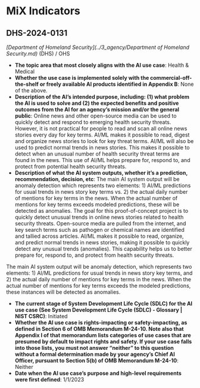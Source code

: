 # MiX Indicators
## DHS-2024-0131
_[Department of Homeland Security](../3_agency/Department of Homeland Security.md)_ (DHS) / OHS


+ **The topic area that most closely aligns with the AI use case**: Health & Medical
+ **Whether the use case is implemented solely with the commercial-off-the-shelf or freely available AI products identified in Appendix B**: None of the above.
+ **Description of the AI’s intended purpose, including: (1) what problem the AI is used to solve and (2) the expected benefits and positive outcomes from the AI for an agency’s mission and/or the general public**: Online news and other open-source media can be used to quickly detect and respond to emerging health security threats. However, it is not practical for people to read and scan all online news stories every day for key terms. AI/ML makes it possible to read, digest and organize news stories to look for key threat terms. AI/ML will also be used to predict normal trends in news stories. This makes it possible to detect when an unusual number of health security threat terms are found in the news. This use of AI/ML helps prepare for, respond to, and protect from potential health security threats.
+ **Description of what the AI system outputs, whether it’s a prediction, recommendation, decision, etc**: The main AI system output will be anomaly detection which represents two elements: 1) AI/ML predictions for usual trends in news story key terms vs. 2) the actual daily number of mentions for key terms in the news. When the actual number of mentions for key terms exceeds modeled predictions, these will be detected as anomalies.
The goal for this proof-of-concept project is to quickly detect unusual trends in online news stories related to health security threats. Open-source media are pulled from the internet, and key search terms such as pathogen or chemical names are identified and tallied across articles. AI/ML makes it possible to read, organize, and predict normal trends in news stories, making it possible to quickly detect any unusual trends (anomalies). This capability helps us to better prepare for, respond to, and protect from health security threats. 

The main AI system output will be anomaly detection, which represents two elements: 1) AI/ML predictions for usual trends in news story key terms, and 2) the actual daily number of mentions for key terms in the news. When the actual number of mentions for key terms exceeds the modeled predictions, these instances will be detected as anomalies. 
+ **The current stage of System Development Life Cycle (SDLC) for the AI use case (See System Development Life Cycle (SDLC) - Glossary | NIST CSRC)**: Initiated
+ **Whether the AI use case is rights-impacting or safety-impacting, as defined in Section 6 of OMB Memorandum M-24-10. Note also that Appendix I of that memorandum lists categories of use cases that are presumed by default to impact rights and safety. If your use case falls into those lists, you must not answer “neither” to this question without a formal determination made by your agency’s Chief AI Officer, pursuant to Section 5(b) of OMB Memorandum M-24-10**: Neither
+ **Date when the AI use case’s purpose and high-level requirements were first defined**: 1/1/2023